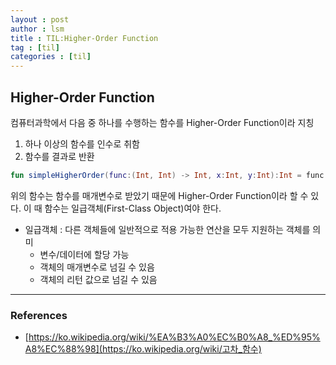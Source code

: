 ```yaml
---
layout : post
author : lsm
title : TIL:Higher-Order Function
tag : [til]
categories : [til]				
---
```



## Higher-Order Function

컴퓨터과학에서 다음 중 하나를 수행하는 함수를 Higher-Order Function이라 지칭

1. 하나 이상의 함수를 인수로 취함
2. 함수를 결과로 반환



```kotlin
fun simpleHigherOrder(func:(Int, Int) -> Int, x:Int, y:Int):Int = func(x, y)
```


위의 함수는 함수를 매개변수로 받았기 때문에 Higher-Order Function이라 할 수 있다. 이 때 함수는 일급객체(First-Class Object)여야 한다.

* 일급객체 : 다른 객체들에 일반적으로 적용 가능한 연산을 모두 지원하는 객체를 의미
  * 변수/데이터에 할당 가능
  * 객체의 매개변수로 넘길 수 있음
  * 객체의 리턴 값으로 넘길 수 있음

---

### References 

- [https://ko.wikipedia.org/wiki/%EA%B3%A0%EC%B0%A8_%ED%95%A8%EC%88%98](https://ko.wikipedia.org/wiki/고차_함수)
